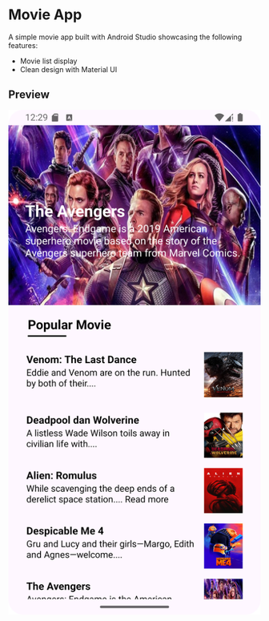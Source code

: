 # Movie App

A simple movie app built with Android Studio showcasing the following features:
- Movie list display
- Clean design with Material UI

## Preview

![Movie App Screenshot](./app/screenshoots/preview.png)
